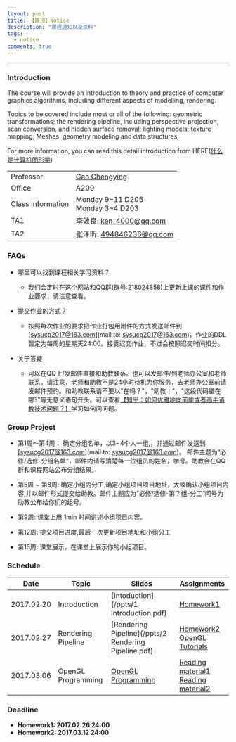 ```yaml
---
layout: post
title: 【置顶】Notice
description: "课程通知以及资料"
tags:
  - notice
comments: true
---
```


_ _ _

### Introduction

The course will provide an introduction to theory and practice of computer graphics algorithms, including different aspects of modelling, rendering.

Topics to be covered include most or all of the following: geometric transformations; the rendering pipeline, including perspective projection, scan conversion, and hidden surface removal; lighting models; texture mapping; Meshes; geometry modeling and data structures;

For more information, you can read this detail introduction from HERE([什么是计算机图形学](http://staff.ustc.edu.cn/~lgliu/Resources/CG/What_is_CG.htm))

|  | |
|---------|-------------|
|Professor|[Gao Chengying](http://ss.sysu.edu.cn/~gcy/)|
|Office|A209|
|Class Information|Monday 9~11 D205  <br>  Monday 3~4 D203 |
|TA1|李效良: ken_4000@qq.com|
|TA2|张泽昕: 494846236@qq.com|

### FAQs
- 哪里可以找到课程相关学习资料？
	- 我们会定时在这个网站和QQ群(群号:218024858)上更新上课的课件和作业要求，请注意查看。

- 提交作业的方式？
	- 按照每次作业的要求把作业打包用附件的方式发送邮件到[sysucg2017@163.com](mail to: sysucg2017@163.com)，作业的DDL暂定为每周的星期天24:00。接受迟交作业，不过会按照迟交时间扣分。

- 关于答疑
	- 可以在QQ上/发邮件直接和助教联系。也可以发邮件/到老师办公室和老师联系。请注意，老师和助教不是24小时待机为你服务，去老师办公室前请发邮件预约。和助教联系请不要以"在吗？"，"助教！"，"这段代码错在哪?"等无意义语句开头。可以查看[【知乎：如何优雅地向前辈或者高手请教技术问题？】](https://www.zhihu.com/question/25464141)学习如何问问题。


### Group Project
- 第1周～第4周： 确定分组名单，以3~4个人一组,，并通过邮件发送到[sysucg2017@163.com](mail to: sysucg2017@163.com)。 邮件主题为“必修/选修-分组名单“，邮件内请写清楚每一位组员的姓名，学号。助教会在QQ群和课程网站公布分组结果。  

- 第5周 ~ 第8周: 确定小组内分工,确定小组项目项目地址，大致确认小组项目内容,并以邮件形式提交给助教。邮件主题应为”必修/选修-第？组-分工“问号为助教公布给你们的组号。  

- 第9周: 课堂上用 1min 时间讲述小组项目内容。  

- 第12周: 提交项目进度,最后一次更新项目地址和小组分工  

- 第15周: 课堂展示，在课堂上展示你的小组项目。  

### Schedule

| Date | Topic | Slides | Assignments |
|----|-----|------|-----------|
| 2017.02.20 | Introduction | [Intoduction](/ppts/1 Introduction.pdf)| [Homework1](/2017-02-19/homework1/) |
| 2017.02.27 | Rendering Pipeline | [Rendering Pipeline](/ppts/2 Rendering Pipeline.pdf)| [Homework2](/2017-02-27/Homework2/) <br> [OpenGL Tutorials](https://www.khronos.org/opengl/wiki/Getting_Started#Tutorials_and_How_To_Guides)|
| 2017.03.06 | OpenGL Programming | [OpenGL Programming]()| [Reading material1](http://staff.ustc.edu.cn/~lgliu/Resources/CG/What_is_CG.htm) <br> [Reading material2](http://staff.ustc.edu.cn/~lgliu/Resources/CG/Math_for_CG_Turk_CN.htm) |
### Deadline

- **Homework1: 2017.02.26 24:00**
- **Homework2: 2017.03.12 24:00**

